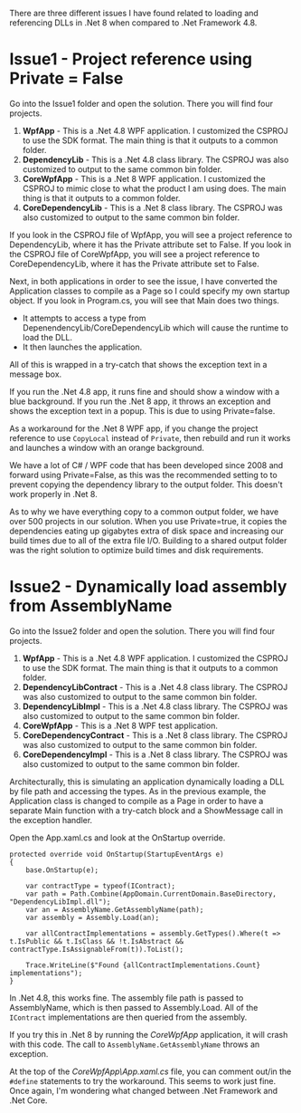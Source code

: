 
There are three different issues I have found related to loading and referencing DLLs in .Net 8 when compared to .Net Framework 4.8.

# Issue1 - Project reference using Private = False

Go into the Issue1 folder and open the solution.  There you will find four projects.

1. **WpfApp** - This is a .Net 4.8 WPF application.  I customized the CSPROJ to use the SDK format.  The main thing is that it outputs to a common folder.
2. **DependencyLib** - This is a .Net 4.8 class library. The CSPROJ was also customized to output to the same common bin folder.
3. **CoreWpfApp** - This is a .Net 8 WPF application.  I customized the CSPROJ to mimic close to what the product I am using does.  The main thing is that it outputs to a common folder.
4. **CoreDependencyLib** - This is a .Net 8 class library. The CSPROJ was also customized to output to the same common bin folder.

If you look in the CSPROJ file of WpfApp, you will see a project reference to DependencyLib, where it has the Private attribute set to False.
If you look in the CSPROJ file of CoreWpfApp, you will see a project reference to CoreDependencyLib, where it has the Private attribute set to False.

Next, in both applications in order to see the issue, I have converted the Application classes to compile as a Page so I could specify my own startup object.  If you look in Program.cs, you will see that Main does two things.
- It attempts to access a type from DepenendencyLib/CoreDependencyLib which will cause the runtime to load the DLL.
- It then launches the application.

All of this is wrapped in a try-catch that shows the exception text in a message box.

If you run the .Net 4.8 app, it runs fine and should show a window with a blue background.
If you run the .Net 8 app, it throws an exception and shows the exception text in a popup.  This is due to using Private=false.

As a workaround for the .Net 8 WPF app, if you change the project reference to use `CopyLocal` instead of `Private`, then rebuild and run it works and launches a window with an orange background.

We have a lot of C# / WPF code that has been developed since 2008 and forward using Private=False, as this was the recommended setting to to prevent copying the dependency library to the output folder.  This doesn't work properly in .Net 8.

As to why we have everything copy to a common output folder, we have over 500 projects in our solution.  When you use Private=true, it copies the dependencies eating up gigabytes extra of disk space and increasing our build times due to all of the extra file I/O.  Building to a shared output folder was the right solution to optimize build times and disk requirements.

# Issue2 - Dynamically load assembly from AssemblyName
Go into the Issue2 folder and open the solution.  There you will find four projects.

1. **WpfApp** - This is a .Net 4.8 WPF application.  I customized the CSPROJ to use the SDK format.  The main thing is that it outputs to a common folder.
2. **DependencyLibContract** - This is a .Net 4.8 class library. The CSPROJ was also customized to output to the same common bin folder.
3. **DependencyLibImpl** - This is a .Net 4.8 class library. The CSPROJ was also customized to output to the same common bin folder.
4. **CoreWpfApp** - This is a .Net 8 WPF test application.  
5. **CoreDependencyContract** - This is a .Net 8 class library. The CSPROJ was also customized to output to the same common bin folder.
6. **CoreDependencyImpl** - This is a .Net 8 class library. The CSPROJ was also customized to output to the same common bin folder.

Architecturally, this is simulating an application dynamically loading a DLL by file path and accessing the types. As in the previous example, the Application class is changed to compile as a Page in order to have a separate Main function with a try-catch block and a ShowMessage call in the exception handler.

Open the App.xaml.cs and look at the OnStartup override.
```
protected override void OnStartup(StartupEventArgs e)
{
    base.OnStartup(e);

    var contractType = typeof(IContract);
    var path = Path.Combine(AppDomain.CurrentDomain.BaseDirectory, "DependencyLibImpl.dll");
    var an = AssemblyName.GetAssemblyName(path);
    var assembly = Assembly.Load(an);

    var allContractImplementations = assembly.GetTypes().Where(t => t.IsPublic && t.IsClass && !t.IsAbstract && contractType.IsAssignableFrom(t)).ToList();

    Trace.WriteLine($"Found {allContractImplementations.Count} implementations");
}
```

In .Net 4.8, this works fine.  The assembly file path is passed to AssemblyName, which is then passed to Assembly.Load.  All of the `IContract` implementations are then queried from the assembly.

If you try this in .Net 8 by running the *CoreWpfApp* application, it will crash with this code.  The call to `AssemblyName.GetAssemblyName` throws an exception.

At the top of the *CoreWpfApp\App.xaml.cs* file, you can comment out/in the `#define` statements to try the workaround.  This seems to work just fine.  Once again, I'm wondering what changed between .Net Framework and .Net Core.

